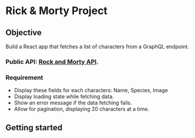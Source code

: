 # Rick & Morty Project

## Objective

Build a React app that fetches a list of characters from a GraphQL endpoint.
### Public API: [Rock and Morty API](https://rickandmortyapi.com/graphql).
### Requirement
- Display these fields for each characters: Name, Species, Image
- Display loading state while fetching data.
- Show an error message if the data fetching fails.
- Allow for pagination, displaying 20 characters at a time.

## Getting started

